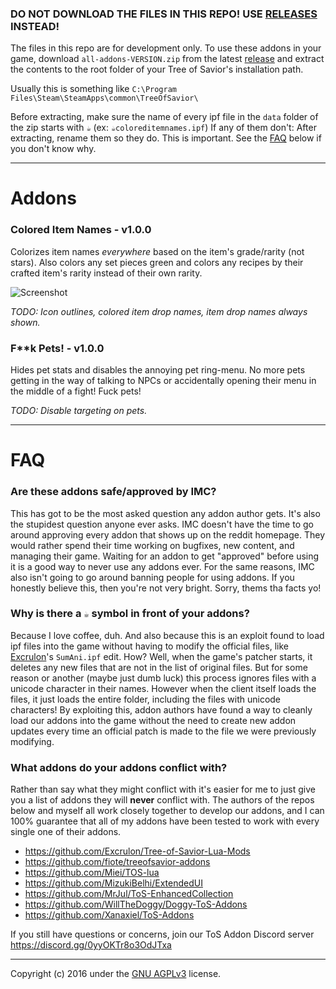 ### DO NOT DOWNLOAD THE FILES IN THIS REPO! USE [RELEASES](https://github.com/TehSeph/tos-addons/releases) INSTEAD!

The files in this repo are for development only. To use these addons in your game, download `all-addons-VERSION.zip` from the latest [release](https://github.com/TehSeph/tos-addons/releases) and extract the contents to the root folder of your Tree of Savior's installation path.

Usually this is something like `C:\Program Files\Steam\SteamApps\common\TreeOfSavior\`

Before extracting, make sure the name of every ipf file in the `data` folder of the zip starts with `☕` (ex: `☕coloreditemnames.ipf`)
If any of them don't: After extracting, rename them so they do. This is important. See the [FAQ](https://github.com/TehSeph/tos-addons#why-is-there-a--symbol-in-front-of-your-addons) below if you don't know why.

---

# Addons

### Colored Item Names - v1.0.0

Colorizes item names *_everywhere_* based on the item's grade/rarity (not stars). Also colors any set pieces green and colors any recipes by their crafted item's rarity instead of their own rarity.

![Screenshot](http://i.imgur.com/9R6zTBo.jpg)

*TODO: Icon outlines, colored item drop names, item drop names always shown.*

### F**k Pets! - v1.0.0

Hides pet stats and disables the annoying pet ring-menu. No more pets getting in the way of talking to NPCs or accidentally opening their menu in the middle of a fight! Fuck pets!

*TODO: Disable targeting on pets.*

---

# FAQ

### Are these addons safe/approved by IMC?
This has got to be the most asked question any addon author gets. It's also the stupidest question anyone ever asks. IMC doesn't have the time to go around approving every addon that shows up on the reddit homepage. They would rather spend their time working on bugfixes, new content, and managing their game. Waiting for an addon to get "approved" before using it is a good way to never use any addons ever. For the same reasons, IMC also isn't going to go around banning people for using addons. If you honestly believe this, then you're not very bright. Sorry, thems tha facts yo!

### Why is there a `☕` symbol in front of your addons?
Because I love coffee, duh. And also because this is an exploit found to load ipf files into the game without having to modify the official files, like [Excrulon](https://github.com/Excrulon/Tree-of-Savior-Lua-Mods)'s `SumAni.ipf` edit. How? Well, when the game's patcher starts, it deletes any new files that are not in the list of original files. But for some reason or another (maybe just dumb luck) this process ignores files with a unicode character in their names. However when the client itself loads the files, it just loads the entire folder, including the files with unicode characters! By exploiting this, addon authors have found a way to cleanly load our addons into the game without the need to create new addon updates every time an official patch is made to the file we were previously modifying.

### What addons do your addons conflict with?
Rather than say what they might conflict with it's easier for me to just give you a list of addons they will **never** conflict with. The authors of the repos below and myself all work closely together to develop our addons, and I can 100% guarantee that all of my addons have been tested to work with every single one of their addons.

- https://github.com/Excrulon/Tree-of-Savior-Lua-Mods
- https://github.com/fiote/treeofsavior-addons
- https://github.com/Miei/TOS-lua
- https://github.com/MizukiBelhi/ExtendedUI
- https://github.com/MrJul/ToS-EnhancedCollection
- https://github.com/WillTheDoggy/Doggy-ToS-Addons
- https://github.com/Xanaxiel/ToS-Addons

If you still have questions or concerns, join our ToS Addon Discord server https://discord.gg/0yyOKTr8o3OdJTxa

---
Copyright (c) 2016 under the [GNU AGPLv3](https://github.com/TehSeph/tos-addons/blob/master/LICENSE) license.
